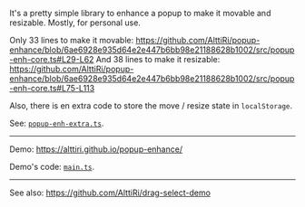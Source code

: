 It's a pretty simple library to enhance a popup to make it movable and resizable.
Mostly, for personal use.

Only 33 lines to make it movable:
https://github.com/AlttiRi/popup-enhance/blob/6ae6928e935d64e2e447b6bb98e21188628b1002/src/popup-enh-core.ts#L29-L62
And 38 lines to make it resizable:
https://github.com/AlttiRi/popup-enhance/blob/6ae6928e935d64e2e447b6bb98e21188628b1002/src/popup-enh-core.ts#L75-L113

Also, there is en extra code to store the move / resize state in `localStorage`.

See: [`popup-enh-extra.ts`](https://github.com/AlttiRi/popup-enhance/blob/6ae6928e935d64e2e447b6bb98e21188628b1002/src/popup-enh-extra.ts).

---

Demo: https://alttiri.github.io/popup-enhance/

Demo's code: [`main.ts`](https://github.com/AlttiRi/popup-enhance/blob/6ae6928e935d64e2e447b6bb98e21188628b1002/src-demo/main.ts).

---

See also: https://github.com/AlttiRi/drag-select-demo
